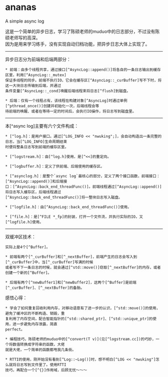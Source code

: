 # ananas
A simple async log


这是一个简单的异步日志，学习了陈硕老师的muduo中的日志部分，不过没有陈硕老师写的高深。    
因为是用来学习练手，没有实现自动归档功能，把异步日志大体上实现了。       

************      

异步日志分为前端和后端两部分：         
        
    * 前端：由多个线程共享，通过接口[^AsyncLog::append()]将各自的一条日志输出到缓存区里，利用[^AsyncLog::_mutex]       
    保证多线程的同步。前端不执行IO，它会在缓存区[^AsyncLog::_curBuffer]写不下时，将这一大块日志传输到后端，并通过      
    条件变量[^AsyncLog::_cond]唤醒后端线程来将日志[^flush]到磁盘。             

    * 后端：仅有一个线程占有，该线程在构建对象[^AsyncLog]时通过单例[^pthread_once()]创建并初始化一次，后端线程会等       
    待前端的唤醒、或者在等待一定的时间后，会执行IO操作，将日志写到磁盘里。         

**********************          

本[^async log]主要有六个文件构成：          
             
    * [^log.h]：是用户接口。通过[^LOG_INFO << "nwuking";]，会自动构造出一条完整的日志，当[^LOG_INFO]生命周期结束       
    时便将整条日志写到前端的缓存区里。       

    * [^logstream.h]：由[^log.h]使用，是[^<<]的重定向。            

    * [^logbuffer.h]：定义了供前端、后端使用的缓存区。                

    * [^asynclog.h]：是整个`async log`最核心的部分，定义了两个接口函数，前端接口：[^AsyncLog::append()]和后端接        
    口：[^AsyncLog::back_end_threadFunc()]。前端线程通过[^AsyncLog::append()]将日志写入缓存区，后端线程通过           
    [^AsyncLog::back_end_threadFunc()]将一整块日志写入磁盘。               

    * [^logfile.h]：由[^AsyncLog::back_end_threadFunc()]使用。       

    * [^file.h]：是[^FILE *_fp]的封装，打开一个文件流，并执行实际的IO，又[^logfile.h]使用。         

*********************            

双缓冲区技术：             
        
    实际上是4个[^Buffer]。            
                               
    * 前端有两个[^_curBuffer]和[^_nextBuffer]，前端产生的日志会写入到[^_curBuffer]中，当[^_curBuffer]写满的时候         
    或者写不下一条日志的时候，就会通过[^std::move()]窃取[^_nextBuffer]的内存，或者创建一个新的[^Buffer]。            

    * 后端有两个[^newBuffer1]和[^newBuffer2]，这两个[^Buffer]是前端[^_curBuffer]、[^_nextBuffer]的备胎。      


感悟心得：           
          
    * 学会了如何重复回收利用内存，对移动语意有了进一步的认识，[^std::move()]的使用，避免了缓冲区的不断构造、销毁，重         
    复利用了内存空间，配合智能指针的[^std::shared_ptr]、[^std::unique_ptr]的使用，进一步避免内存泄露，简直                 
    perfect。           

    * 编程技巧，陈硕老师的muduo中的[^convert(T v)](见[^logstream.cc])的巧妙，一个将数值转换成字符串的函数，大佬           
    就是大佬，一个简单的函数都甩我几条街。             

    * RTTI的使用，刚开始没有看到[^Log::~Log()]时，想不明白[^LOG << "nwuking"]怎么就将日志写到文件里了。使用RTTI           
    技巧，再配合一个[^{}]作用域，后顾无忧～～～
